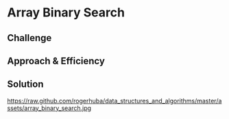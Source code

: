 # Array Binary Search
<!-- Function that brings in a list and a value and returns the index of the value in the list or -1 of not in the list. Can be numeric or alphanumeric-->

## Challenge
<!-- No primary challenge -->

## Approach & Efficiency
<!-- Brought in a list, iterated though the list comparing to the value.  if value found, return index, if no value found, return -1 -->

## Solution
https://raw.github.com/rogerhuba/data_structures_and_algorithms/master/assets/array_binary_search.jpg
